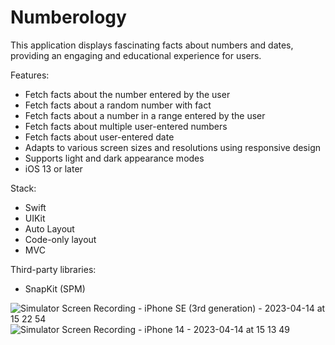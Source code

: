 # Numberology
This application displays fascinating facts about numbers and dates, providing an engaging and educational experience for users.

Features:
- Fetch facts about the number entered by the user
- Fetch facts about a random number with fact
- Fetch facts about a number in a range entered by the user
- Fetch facts about multiple user-entered numbers
- Fetch facts about user-entered date
- Adapts to various screen sizes and resolutions using responsive design
- Supports light and dark appearance modes
- iOS 13 or later

Stack:
- Swift
- UIKit
- Auto Layout
- Code-only layout
- MVC


Third-party libraries:
- SnapKit (SPM)

![Simulator Screen Recording - iPhone SE (3rd generation) - 2023-04-14 at 15 22 54](https://user-images.githubusercontent.com/105853157/232042400-57d933d8-4557-48d4-8d8e-4f456ebbd645.gif)
![Simulator Screen Recording - iPhone 14 - 2023-04-14 at 15 13 49](https://user-images.githubusercontent.com/105853157/232040665-a15076a8-94cd-4e4e-a78a-8be50a854ddb.gif)
